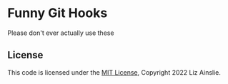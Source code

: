 # Funny Git Hooks
Please don't ever actually use these

## License
This code is licensed under the [MIT License](LICENSE), Copyright 2022 Liz Ainslie.